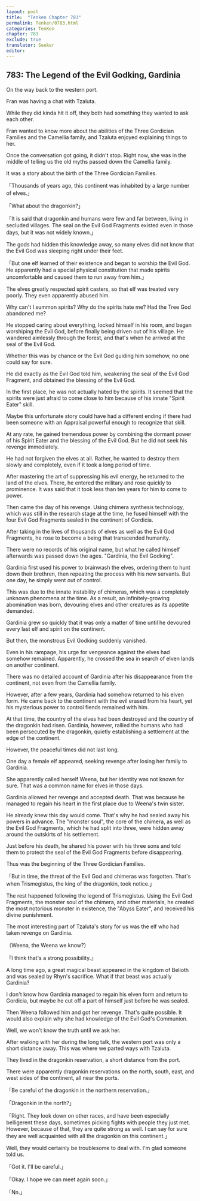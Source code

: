 ```yaml
---
layout: post
title:  "Tenken Chapter 783"
permalink: Tenken/0783.html
categories: TenKen
chapter: 783
exclude: true
translator: Seeker
editor: 
---
```

<h2 id="ch783">783: The Legend of the Evil Godking, Gardinia</h2>

<p>On the way back to the western port.</p>

<p>Fran was having a chat with Tzaluta.</p>

<p>While they did kinda hit it off, they both had something they wanted to ask each other.</p>

<p>Fran wanted to know more about the abilities of the Three Gordician Families and the Camellia family, and Tzaluta enjoyed explaining things to her.</p>

<p>Once the conversation got going, it didn't stop. Right now, she was in the middle of telling us the old myths passed down the Camellia family.</p>

<p>It was a story about the birth of the Three Gordician Families.</p>

<p>「Thousands of years ago, this continent was inhabited by a large number of elves.」</p>
<p>「What about the dragonkin?」</p>
<p>「It is said that dragonkin and humans were few and far between, living in secluded villages. The seal on the Evil God Fragments existed even in those days, but it was not widely known.」</p>

<p>The gods had hidden this knowledge away, so many elves did not know that the Evil God was sleeping right under their feet.</p>

<p>「But one elf learned of their existence and began to worship the Evil God. He apparently had a special physical constitution that made spirits uncomfortable and caused them to run away from him.」</p>

<p>The elves greatly respected spirit casters, so that elf was treated very poorly. They even apparently abused him.</p>

<p>Why can't I summon spirits? Why do the spirits hate me? Had the Tree God abandoned me?</p>

<p>He stopped caring about everything, locked himself in his room, and began worshiping the Evil God, before finally being driven out of his village. He wandered aimlessly through the forest, and that's when he arrived at the seal of the Evil God.</p>

<p>Whether this was by chance or the Evil God guiding him somehow, no one could say for sure.</p>

<p>He did exactly as the Evil God told him, weakening the seal of the Evil God Fragment, and obtained the blessing of the Evil God.</p>

<p>In the first place, he was not actually hated by the spirits. It seemed that the spirits were just afraid to come close to him because of his innate "Spirit Eater" skill.</p>

<p>Maybe this unfortunate story could have had a different ending if there had been someone with an Appraisal powerful enough to recognize that skill.</p>

<p>At any rate, he gained tremendous power by combining the dormant power of his Spirit Eater and the blessing of the Evil God. But he did not seek his revenge immediately.</p>

<p>He had not forgiven the elves at all. Rather, he wanted to destroy them slowly and completely, even if it took a long period of time.</p>

<p>After mastering the art of suppressing his evil energy, he returned to the land of the elves. There, he entered the military and rose quickly to prominence. It was said that it took less than ten years for him to come to power.</p>

<p>Then came the day of his revenge. Using chimera synthesis technology, which was still in the research stage at the time, he fused himself with the four Evil God Fragments sealed in the continent of Gordicia.</p>

<p>After taking in the lives of thousands of elves as well as the Evil God Fragments, he rose to become a being that transcended humanity.</p>

<p>There were no records of his original name, but what he called himself afterwards was passed down the ages. "Gardinia, the Evil Godking".</p>

<p>Gardinia first used his power to brainwash the elves, ordering them to hunt down their brethren, then repeating the process with his new servants. But one day, he simply went out of control.</p>

<p>This was due to the innate instability of chimeras, which was a completely unknown phenomena at the time. As a result, an infinitely-growing abomination was born, devouring elves and other creatures as its appetite demanded.</p>

<p>Gardinia grew so quickly that it was only a matter of time until he devoured every last elf and spirit on the continent.</p>

<p>But then, the monstrous Evil Godking suddenly vanished.</p>

<p>Even in his rampage, his urge for vengeance against the elves had somehow remained. Apparently, he crossed the sea in search of elven lands on another continent.</p>

<p>There was no detailed account of Gardinia after his disappearance from the continent, not even from the Camellia family.</p>

<p>However, after a few years, Gardinia had somehow returned to his elven form. He came back to the continent with the evil erased from his heart, yet his mysterious power to control fiends remained with him.</p>

<p>At that time, the country of the elves had been destroyed and the country of the dragonkin had risen. Gardinia, however, rallied the humans who had been persecuted by the dragonkin, quietly establishing a settlement at the edge of the continent.</p>

<p>However, the peaceful times did not last long.</p>

<p>One day a female elf appeared, seeking revenge after losing her family to Gardinia.</p>

<p>She apparently called herself Weena, but her identity was not known for sure. That was a common name for elves in those days.</p>

<p>Gardinia allowed her revenge and accepted death. That was because he managed to regain his heart in the first place due to Weena's twin sister.</p>

<p>He already knew this day would come. That's why he had sealed away his powers in advance. The "monster soul", the core of the chimera, as well as the Evil God Fragments, which he had split into three, were hidden away around the outskirts of his settlement.</p>

<p>Just before his death, he shared his power with his three sons and told them to protect the seal of the Evil God Fragments before disappearing.</p>

<p>Thus was the beginning of the Three Gordician Families.</p>

<p>「But in time, the threat of the Evil God and chimeras was forgotten. That's when Trismegistus, the king of the dragonkin, took notice.」</p>

<p>The rest happened following the legend of Trismegistus. Using the Evil God Fragments, the monster soul of the chimera, and other materials, he created the most notorious monster in existence, the "Abyss Eater", and received his divine punishment.</p>

<p>The most interesting part of Tzaluta's story for us was the elf who had taken revenge on Gardinia.</p>

<p>（Weena, the Weena we know?）</p>
<p>『I think that's a strong possibility.』</p>

<p>A long time ago, a great magical beast appeared in the kingdom of Belioth and was sealed by Rhyn's sacrifice. What if that beast was actually Gardinia?</p>

<p>I don't know how Gardinia managed to regain his elven form and return to Gordicia, but maybe he cut off a part of himself just before he was sealed.</p>

<p>Then Weena followed him and got her revenge. That's quite possible. It would also explain why she had knowledge of the Evil God's Communion.</p>

<p>Well, we won't know the truth until we ask her.</p>

<p>After walking with her during the long talk, the western port was only a short distance away. This was where we parted ways with Tzaluta.</p>

<p>They lived in the dragonkin reservation, a short distance from the port.</p>

<p>There were apparently dragonkin reservations on the north, south, east, and west sides of the continent, all near the ports.</p>

<p>「Be careful of the dragonkin in the northern reservation.」</p>
<p>「Dragonkin in the north?」</p>
<p>「Right. They look down on other races, and have been especially belligerent these days, sometimes picking fights with people they just met. However, because of that, they are quite strong as well. I can say for sure they are well acquainted with all the dragonkin on this continent.」</p>

<p>Well, they would certainly be troublesome to deal with. I'm glad someone told us.</p>

<p>「Got it. I'll be careful.」</p>
<p>「Okay. I hope we can meet again soon.」</p>
<p>「Nn.」</p>



